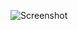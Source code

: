 ![Screenshot](https://raw.githubusercontent.com/Cryakl/Ultimate-RAT-Collection/refs/heads/main/A311Death/A-311%20Death%20v0.99.8/Screenshot.png)
